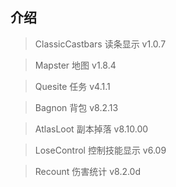 ## 介绍

> ClassicCastbars 读条显示 v1.0.7

> Mapster 地图 v1.8.4

> Quesite 任务 v4.1.1

> Bagnon 背包 v8.2.13

> AtlasLoot 副本掉落 v8.10.00

> LoseControl 控制技能显示 v6.09

> Recount 伤害统计 v8.2.0d